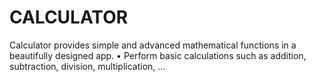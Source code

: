 # CALCULATOR
Calculator provides simple and advanced mathematical functions in a beautifully designed app. • Perform basic calculations such as addition, subtraction, division, multiplication, ...
